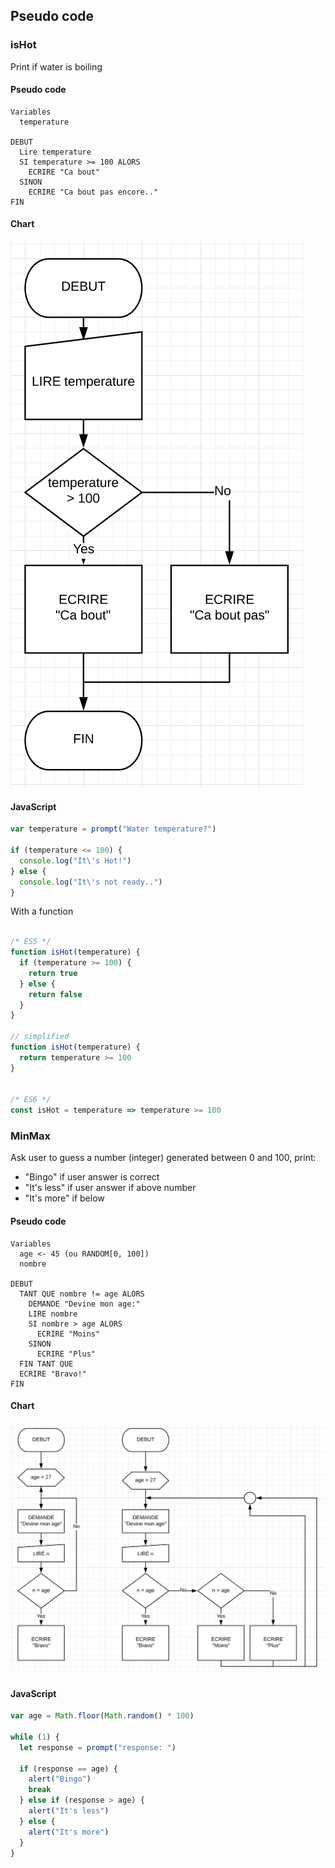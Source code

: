 ## Pseudo code

### isHot
Print if water is boiling

#### Pseudo code
```
Variables
  temperature

DEBUT
  Lire temperature
  SI temperature >= 100 ALORS
    ECRIRE "Ca bout"
  SINON
    ECRIRE "Ca bout pas encore.."
FIN
```

#### Chart
![chart1](chart1.png)

#### JavaScript
```javascript
var temperature = prompt("Water temperature?")

if (temperature <= 100) {
  console.log("It\'s Hot!")
} else {
  console.log("It\'s not ready..")
}
```

With a function
```javascript

/* ES5 */
function isHot(temperature) {
  if (temperature >= 100) {
    return true
  } else {
    return false
  }
}

// simplified
function isHot(temperature) {
  return temperature >= 100
}


/* ES6 */
const isHot = temperature => temperature >= 100
```

### MinMax

Ask user to guess a number (integer) generated between 0 and 100, print:
- "Bingo" if user answer is correct
- "It's less" if user answer if above number
- "It's more" if below

#### Pseudo code
```
Variables
  age <- 45 (ou RANDOM[0, 100])
  nombre

DEBUT
  TANT QUE nombre != age ALORS
    DEMANDE "Devine mon age:"
    LIRE nombre
    SI nombre > age ALORS
      ECRIRE "Moins"
    SINON
      ECRIRE "Plus"
  FIN TANT QUE
  ECRIRE "Bravo!"
FIN
```

#### Chart

![chart2](chart2.png)

#### JavaScript

```javascript
var age = Math.floor(Math.random() * 100)

while (1) {
  let response = prompt("response: ")
  
  if (response == age) {
    alert("Bingo")
    break
  } else if (response > age) {
    alert("It's less")
  } else {
    alert("It's more")
  }
}
```
